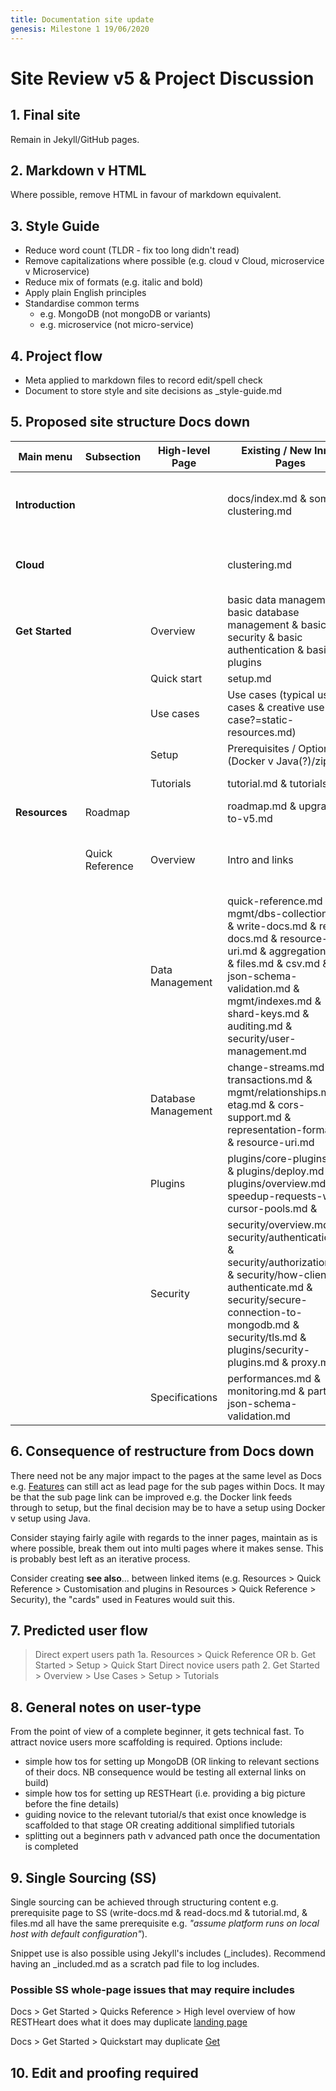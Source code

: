 ```yaml
---
title: Documentation site update
genesis: Milestone 1 19/06/2020
---
```


# Site Review v5 & Project Discussion 

## 1. Final site

Remain in Jekyll/GitHub pages.

## 2. Markdown v HTML

Where possible, remove HTML in favour of markdown equivalent.

## 3. Style Guide

- Reduce word count (TLDR - fix too long didn't read)
- Remove capitalizations where possible (e.g. cloud v Cloud, microservice v Microservice)
- Reduce mix of formats (e.g. italic and bold)
- Apply plain English principles
- Standardise common terms
  - e.g. MongoDB (not mongoDB or variants)
  - e.g. microservice (not micro-service)

## 4. Project flow

- Meta applied to markdown files to record edit/spell check
- Document to store style and site decisions as _style-guide.md


## 5. Proposed site structure Docs down



| Main menu | Subsection                         | High-level Page	|    Existing / New Inner Pages                        | Notes |
|----------------|------------------------------------|-----------------------|------------------------------------------------|-------|
| **Introduction** |  |                       | docs/index.md & some of clustering.md | High level overview of what RESTHeart does.  Plus provide cards (as per [Features](https://restheart.org/features)) or sub menu for the following sections and their sub sections: |
| **Cloud**      |                                    |          | clustering.md | Consider similar to MongoDB's site and list all cloud-suitable option. Atlas/DocumentDB/AzureCosmos |
| **Get Started** |                  | Overview | basic data management & basic database management & basic security & basic authentication & basic plugins | High level overview of how RESTHeart does what it does |
|  |  | Quick start | setup.md |  |
|       |                 | Use cases   | Use cases (typical use cases & creative use case?=static-resources.md) | High level overview of why users may choose RESTHeart  |
|                |                 | Setup       | Prerequisites / Options: (Docker v Java(?)/zip ) | single source setup for quick start and tutorials |
|                |                 | Tutorials   | tutorial.md & tutorials.md                                 | Warrants further split to beginner/advanced |
| **Resources**  | Roadmap                            |                       | roadmap.md & upgrade-to-v5.md |  |
|                | Quick Reference | Overview | Intro and links | Feed page for REST data management, database management, customisation (non security), customisation (security), native security |
| |  | Data Management | quick-reference.md mgmt/dbs-collections.md & write-docs.md & read-docs.md & resource-uri.md & aggregations.md &  files.md & csv.md & json-schema-validation.md & mgmt/indexes.md & shard-keys.md & auditing.md & security/user-management.md | (=Content API) + |
| |  | Database Management | change-streams.md & transactions.md & mgmt/relationships.md & etag.md & cors-support.md & representation-format.md & resource-uri.md | (=Management API) |
|                |    | Plugins | plugins/core-plugins.md & plugins/deploy.md & plugins/overview.md & speedup-requests-with-cursor-pools.md & | Link to Security/security-plugins.md                   |
|                |        | Security | security/overview.md & security/authentication.md & security/authorization.md  & security/how-clients-authenticate.md & security/secure-connection-to-mongodb.md & security/tls.md & plugins/security-plugins.md & proxy.md | May be worth have a "native" security v customisable security structure |
|  |  | Specifications | performances.md & monitoring.md & parts of json-schema-validation.md |               |

## 6. Consequence of restructure from Docs down

There need not be any major impact to the pages at the same level as Docs e.g. [Features](https://restheart.org/features) can still act as lead page for the sub pages within Docs. It may be that the sub page link can be improved e.g. the Docker link feeds through to setup, but the final decision may be to have a setup using Docker v setup using Java.

Consider staying fairly agile with regards to the inner pages, maintain as is where possible, break them out into multi pages where it makes sense. This is probably best left as an iterative process. 

Consider creating **see also**... between linked items (e.g. Resources > Quick Reference > Customisation and plugins in Resources > Quick Reference > Security), the "cards" used in Features would suit this.

## 7. Predicted user flow

> Direct expert users path 1a. Resources > Quick Reference OR b. Get Started > Setup > Quick Start
> Direct novice users path 2. Get Started > Overview > Use Cases > Setup > Tutorials

## 8. General notes on user-type

From the point of view of a complete beginner, it gets technical fast. To attract novice users more scaffolding is required. Options include:

- simple how tos for setting up MongoDB (OR linking to relevant sections of their docs. NB consequence would be testing all external links on build)
- simple how tos for setting up RESTHeart (i.e. providing a big picture before the fine details)
- guiding novice to the relevant tutorial/s that exist once knowledge is scaffolded to that stage OR creating additional simplified tutorials
- splitting out a beginners path v advanced path once the documentation is completed


## 9. Single Sourcing (SS)

Single sourcing can be achieved through structuring content e.g. prerequisite page to SS (write-docs.md & read-docs.md & tutorial.md, & files.md all have the same prerequisite e.g. *"assume platform runs on local host with default configuration"*). 

Snippet use is also possible using Jekyll's includes (_includes). Recommend having an _included.md as a scratch pad file to log includes.

### Possible SS whole-page issues that may require includes

Docs > Get Started > Quicks Reference > High level overview of how RESTHeart does what it does may duplicate [landing page](https://restheart.org/)

Docs > Get Started > Quickstart  may duplicate [Get](https://restheart.org/get)


## 10. Edit and proofing required










